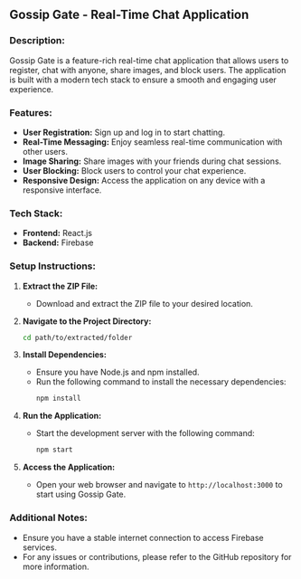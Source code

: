 
## Gossip Gate - Real-Time Chat Application

### Description:
Gossip Gate is a feature-rich real-time chat application that allows users to register, chat with anyone, share images, and block users. The application is built with a modern tech stack to ensure a smooth and engaging user experience.

### Features:
- **User Registration:** Sign up and log in to start chatting.
- **Real-Time Messaging:** Enjoy seamless real-time communication with other users.
- **Image Sharing:** Share images with your friends during chat sessions.
- **User Blocking:** Block users to control your chat experience.
- **Responsive Design:** Access the application on any device with a responsive interface.

### Tech Stack:
- **Frontend:** React.js
- **Backend:** Firebase

### Setup Instructions:

1. **Extract the ZIP File:**
   - Download and extract the ZIP file to your desired location.

2. **Navigate to the Project Directory:**
   ```bash
   cd path/to/extracted/folder
   ```

3. **Install Dependencies:**
   - Ensure you have Node.js and npm installed.
   - Run the following command to install the necessary dependencies:
     ```bash
     npm install
     ```

4. **Run the Application:**
   - Start the development server with the following command:
     ```bash
     npm start
     ```

5. **Access the Application:**
   - Open your web browser and navigate to `http://localhost:3000` to start using Gossip Gate.

### Additional Notes:
- Ensure you have a stable internet connection to access Firebase services.
- For any issues or contributions, please refer to the GitHub repository for more information.

